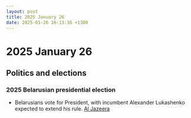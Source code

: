 ```yaml
---
layout: post
title: 2025 January 26
date: 2025-01-26 16:13:16 +1300
---
```


# 2025 January 26

## Politics and elections

### 2025 Belarusian presidential election

- Belarusians vote for President, with incumbent Alexander Lukashenko expected to extend his rule. [Al Jazeera](https://www.aljazeera.com/amp/features/2025/1/25/lukashenko-ahead-of-2025-election-still-afraid-of-the-people)